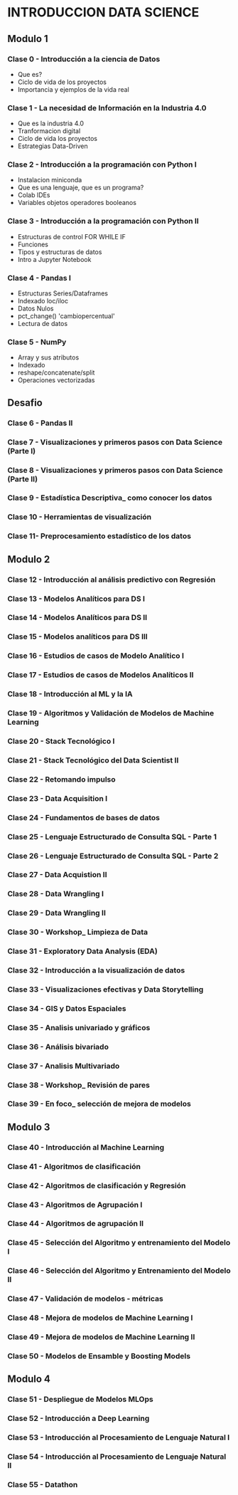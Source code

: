 # INTRODUCCION DATA SCIENCE
## Modulo 1 
### Clase 0 - Introducción a la ciencia de Datos
- Que es?
- Ciclo de vida de los proyectos
- Importancia y ejemplos de la vida real
### Clase 1 - La necesidad de Información en la Industria 4.0
- Que es la industria 4.0
- Tranformacion digital
- Ciclo de vida los proyectos
- Estrategias Data-Driven
### Clase 2 - Introducción a la programación con Python I
- Instalacion miniconda
- Que es una lenguaje, que es un programa?
- Colab IDEs
- Variables objetos operadores booleanos
### Clase 3 - Introducción a la programación con Python II
- Estructuras de control FOR WHILE IF
- Funciones
- Tipos y estructuras de datos
- Intro a Jupyter Notebook
### Clase 4 - Pandas I
- Estructuras Series/Dataframes
- Indexado loc/iloc
- Datos Nulos
- pct_change() 'cambiopercentual'
- Lectura de datos
### Clase 5 - NumPy
- Array y sus atributos
- Indexado
- reshape/concatenate/split
- Operaciones vectorizadas
## Desafio
### Clase 6 - Pandas II

### Clase 7 - Visualizaciones y primeros pasos con Data Science (Parte I)
### Clase 8 - Visualizaciones y primeros pasos con Data Science (Parte II)
### Clase 9 - Estadística Descriptiva_ como conocer los datos
### Clase 10 - Herramientas de visualización
### Clase 11- Preprocesamiento estadístico de los datos
## Modulo 2
### Clase 12 - Introducción al análisis predictivo con Regresión
### Clase 13 - Modelos Analíticos para DS I
### Clase 14 - Modelos Analíticos para DS II
### Clase 15 - Modelos analíticos para DS III
### Clase 16 - Estudios de casos de Modelo Analítico I
### Clase 17 - Estudios de casos de Modelos Analíticos II
### Clase 18 - Introducción al ML y la IA
### Clase 19 - Algoritmos y Validación de Modelos de Machine Learning
### Clase 20 - Stack Tecnológico I
### Clase 21 - Stack Tecnológico del Data Scientist II
### Clase 22 - Retomando impulso
### Clase 23 - Data Acquisition I
### Clase 24 - Fundamentos de bases de datos
### Clase 25 - Lenguaje Estructurado de Consulta SQL - Parte 1
### Clase 26 - Lenguaje Estructurado de Consulta SQL - Parte 2
### Clase 27 - Data Acquistion II
### Clase 28 - Data Wrangling I
### Clase 29 - Data Wrangling II
### Clase 30 - Workshop_ Limpieza de Data
### Clase 31 - Exploratory Data Analysis (EDA)
### Clase 32 - Introducción a la visualización de datos
### Clase 33 - Visualizaciones efectivas y Data Storytelling
### Clase 34 - GIS y Datos Espaciales
### Clase 35 - Analisis univariado y gráficos
### Clase 36 - Análisis bivariado
### Clase 37 - Analisis Multivariado
### Clase 38 - Workshop_ Revisión de pares
### Clase 39 - En foco_ selección de mejora de modelos
## Modulo 3
### Clase 40 - Introducción al Machine Learning
### Clase 41 - Algoritmos de clasificación
### Clase 42 - Algoritmos de clasificación y Regresión
### Clase 43 - Algoritmos de Agrupación I
### Clase 44 - Algoritmos de agrupación II
### Clase 45 - Selección del Algoritmo y entrenamiento del Modelo I
### Clase 46 - Selección del Algoritmo y Entrenamiento del Modelo II
### Clase 47 - Validación de modelos - métricas
### Clase 48 - Mejora de modelos de Machine Learning I
### Clase 49 - Mejora de modelos de Machine Learning II
### Clase 50 - Modelos de Ensamble y Boosting Models
## Modulo 4
### Clase 51 - Despliegue de Modelos MLOps
### Clase 52 - Introducción a Deep Learning
### Clase 53 - Introducción al Procesamiento de Lenguaje Natural I
### Clase 54 - Introducción al Procesamiento de Lenguaje Natural II
### Clase 55 - Datathon
